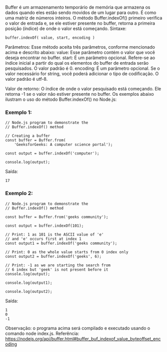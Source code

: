 Buffer é um armazenamento temporário de memória que armazena os dados quando eles estão sendo movidos de um lugar para outro. É como uma matriz de números inteiros. O método Buffer.indexOf() primeiro verifica o valor de entrada e, se ele estiver presente no buffer, retorna a primeira posição (índice) de onde o valor está começando. 
Sintaxe:
```
buffer.indexOf( value, start, encoding )
```

Parâmetros: Esse método aceita três parâmetros, conforme mencionado acima e descrito abaixo:
value: Esse parâmetro contém o valor que você deseja encontrar no buffer.
start: É um parâmetro opcional. Refere-se ao índice inicial a partir do qual os elementos do buffer de entrada serão pesquisados. O valor padrão é 0.
encoding: É um parâmetro opcional. Se o valor necessário for string, você poderá adicionar o tipo de codificação. O valor padrão é utf-8.

Valor de retorno: O índice de onde o valor pesquisado está começando. Ele retorna -1 se o valor não estiver presente no buffer. Os exemplos abaixo ilustram o uso do método Buffer.indexOf() no Node.js: 

### Exemplo 1:

```node
// Node.js program to demonstrate the  
// Buffer.indexOf() method 
     
// Creating a buffer
const buffer = Buffer.from(
    'GeeksforGeeks: A computer science portal');
 
const output = buffer.indexOf('computer');
 
console.log(output);
```
Saída:
```
17
```

### Exemplo 2:

```node 
// Node.js program to demonstrate the  
// Buffer.indexOf() method 
     
const buffer = Buffer.from('geeks community');
 
const output = buffer.indexOf(101);
 
// Print: 1 as 101 is the ASCII value of 'e'
// and 'e' occurs first at index 1
const output1 = buffer.indexOf('geeks community');
 
// Print: 0 as the whole value starts from 0 index only
const output2 = buffer.indexOf('geeks', 6);
 
// Print: -1 as we are starting the search from
// 6 index but 'geek' is not present before it
console.log(output);
 
console.log(output1);
 
console.log(output2);
```
Saída:
```
1
0
-1
```

Observação: o programa acima será compilado e executado usando o comando node index.js. Referência: https://nodejs.org/api/buffer.html#buffer_buf_indexof_value_byteoffset_encoding

